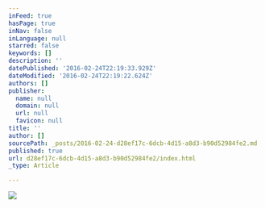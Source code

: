 ```yaml
---
inFeed: true
hasPage: true
inNav: false
inLanguage: null
starred: false
keywords: []
description: ''
datePublished: '2016-02-24T22:19:33.929Z'
dateModified: '2016-02-24T22:19:22.624Z'
authors: []
publisher:
  name: null
  domain: null
  url: null
  favicon: null
title: ''
author: []
sourcePath: _posts/2016-02-24-d28ef17c-6dcb-4d15-a8d3-b90d52984fe2.md
published: true
url: d28ef17c-6dcb-4d15-a8d3-b90d52984fe2/index.html
_type: Article

---
```

![](https://the-grid-user-content.s3-us-west-2.amazonaws.com/6f4d7a8a-4ff3-44ff-9e5b-9a7fb72e7f9e.jpg)